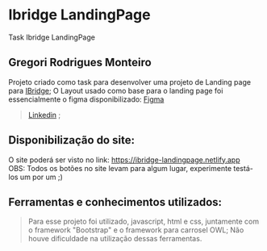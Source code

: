 # Ibridge LandingPage
[IBridge]: https://www.ibridge.com.br
[Linkedin]: https://www.linkedin.com/in/gregori-rodrigues-monteiro/
[Figma]: https://www.figma.com/file/4IngoSvYkGmZedsGp7dLFB/iBridge-Landing-Page?node-id=0%3A1


Task Ibridge LandingPage <br>


## Gregori Rodrigues Monteiro
Projeto criado como task para desenvolver uma projeto de Landing page para [IBridge][IBridge];
O Layout usado como base para o landing page foi essencialmente o figma disponibilizado: [Figma][Figma]
>[Linkedin][Linkedin] ; <br>

## Disponibilização do site:
O site poderá ser visto no link: https://ibridge-landingpage.netlify.app <br>
OBS: Todos os botões no site levam para algum lugar, experimente testá-los um por um ;)


## Ferramentas e conhecimentos utilizados:
>Para esse projeto foi utilizado, javascript, html e css, juntamente com o framework "Bootstrap" e o framework para carrosel OWL; Não houve dificuldade na utilização dessas ferramentas. 
